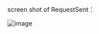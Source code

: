 screen shot of RequestSent：

![image](https://github.com/user-attachments/assets/c654cffd-9f82-4b97-a5a7-8c17d8d0476b)



